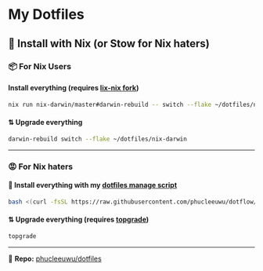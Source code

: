 # My Dotfiles

## 🚀 Install with Nix (or Stow for Nix haters)

### 📦 **For Nix Users**

#### Install everything (requires [lix-nix fork](https://github.com/lix-project/lix))

```bash
nix run nix-darwin/master#darwin-rebuild -- switch --flake ~/dotfiles/nix-darwin
```

#### ⇅ Upgrade everything

```bash
darwin-rebuild switch --flake ~/dotfiles/nix-darwin
```

---

### 😡 **For Nix haters**

#### 🚀 Install everything with my [dotfiles manage script](https://github.com/phucleeuwu/dotflow)

```bash
bash <(curl -fsSL https://raw.githubusercontent.com/phucleeuwu/dotflow/main/i.sh)
```

#### ⇅ Upgrade everything (requires [topgrade](https://github.com/topgrade-rs/topgrade))

```bash
topgrade
```

---

📝 **Repo:** [phucleeuwu/dotfiles](https://github.com/phucleeuwu/dotfiles)
